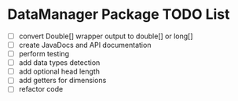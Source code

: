 # DataManager Package TODO List

- [ ] convert Double[] wrapper output to double[] or long[]
- [ ] create JavaDocs and API documentation
- [ ] perform testing
- [ ] add data types detection
- [ ] add optional head length
- [ ] add getters for dimensions
- [ ] refactor code